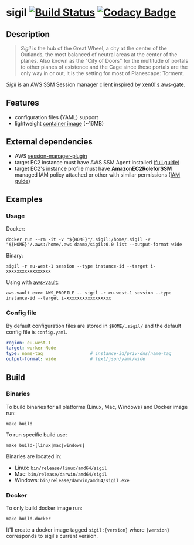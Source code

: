 # sigil [![Build Status](https://cloud.drone.io/api/badges/danmx/sigil/status.svg)](https://cloud.drone.io/danmx/sigil) [![Codacy Badge](https://api.codacy.com/project/badge/Grade/b4725f567cbf46a493a5436ee698b571)](https://www.codacy.com/app/danmx/sigil?utm_source=github.com&amp;utm_medium=referral&amp;utm_content=danmx/sigil&amp;utm_campaign=Badge_Grade)

## Description

> *Sigil* is the hub of the Great Wheel, a city at the center of the Outlands, the most balanced of neutral areas at the center of the planes. Also known as the "City of Doors" for the multitude of portals to other planes of existence and the Cage since those portals are the only way in or out, it is the setting for most of Planescape: Torment.

*Sigil* is an AWS SSM Session manager client inspired by [xen0l's aws-gate](https://github.com/xen0l/aws-gate).

## Features

- configuration files (YAML) support
- lightweight [container image](https://hub.docker.com/r/danmx/sigil) (~16MB)

## External dependencies

- AWS [session-manager-plugin](https://docs.aws.amazon.com/systems-manager/latest/userguide/session-manager-working-with-install-plugin.html)
- target EC2 instance must have AWS SSM Agent installed ([full guide](https://docs.aws.amazon.com/systems-manager/latest/userguide/ssm-agent.html))
- target EC2's instance profile must have **AmazonEC2RoleforSSM** managed IAM policy attached
  or other with similar permissions ([IAM guide](https://docs.aws.amazon.com/systems-manager/latest/userguide/auth-and-access-control-iam-identity-based-access-control.html#managed-policies))

## Examples

### Usage

Docker:

```console
docker run --rm -it -v "${HOME}"/.sigil:/home/.sigil -v "${HOME}"/.aws:/home/.aws danmx/sigil:0.0 list --output-format wide
```

Binary:

```console
sigil -r eu-west-1 session --type instance-id --target i-xxxxxxxxxxxxxxxxx
```

Using with [aws-vault](https://github.com/99designs/aws-vault):

```console
aws-vault exec AWS_PROFILE -- sigil -r eu-west-1 session --type instance-id --target i-xxxxxxxxxxxxxxxxx
```

### Config file

By default configuration files are stored in `$HOME/.sigil/` and the default config file is `config.yaml`.

```yaml
region: eu-west-1
target: worker-Node
type: name-tag                  # instance-id/priv-dns/name-tag
output-format: wide             # text/json/yaml/wide
```

## Build

### Binaries

To build binaries for all platforms (Linux, Mac, Windows) and Docker image run:

```console
make build
```

To run specific build use:

```console
make build-[linux|mac|windows]
```

Binaries are located in:

- Linux: `bin/release/linux/amd64/sigil`
- Mac: `bin/release/darwin/amd64/sigil`
- Windows: `bin/release/darwin/amd64/sigil.exe`

### Docker

To only build docker image run:

```console
make build-docker
```

It'll create a docker image tagged `sigil:{version}` where `{version}` corresponds to sigil's current version.
